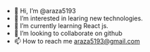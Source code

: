 - 👋 Hi, I’m @araza5193
- 👀 I’m interested in learing new technologies.
- 🌱 I’m currently learning React js.
- 💞️ I’m looking to collaborate on github
- 📫 How to reach me araza5193@gmail.com

<!---
araza5193/araza5193 is a ✨ special ✨ repository because its `README.md` (this file) appears on your GitHub profile.
You can click the Preview link to take a look at your changes.
--->
